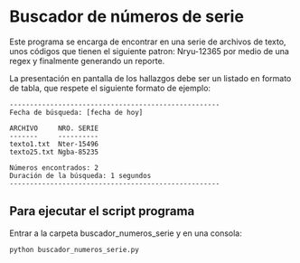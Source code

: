 # Buscador de números de serie

Este programa se encarga de encontrar en una serie de archivos de texto, unos códigos
que tienen el siguiente patron: Nryu-12365 por medio de una regex y finalmente generando un reporte.

La presentación en pantalla de los hallazgos debe ser un listado en formato de tabla, que respete el siguiente formato de ejemplo:

```
----------------------------------------------------
Fecha de búsqueda: [fecha de hoy]

ARCHIVO		NRO. SERIE
-------		----------
texto1.txt	Nter-15496
texto25.txt	Ngba-85235

Números encontrados: 2
Duración de la búsqueda: 1 segundos
----------------------------------------------------
```

## Para ejecutar el script programa

Entrar a la carpeta buscador_numeros_serie y en una consola:

```sh
python buscador_numeros_serie.py
```

